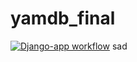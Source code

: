 # yamdb_final
[![Django-app workflow](https://github.com/gregoskol/yamdb_final/actions/workflows/yamdb_workflow.yml/badge.svg)](https://github.com/gregoskol/yamdb_final/actions/workflows/yamdb_workflow.yml)
sad